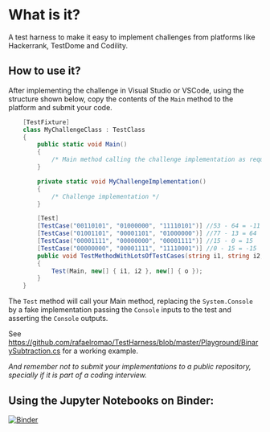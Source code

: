 # What is it?

A test harness to make it easy to implement  challenges from platforms like Hackerrank, TestDome and Codility.

## How to use it?

After implementing the challenge in Visual Studio or VSCode, using the structure shown below, copy the contents of the `Main` method to the platform and submit your code.

```C#
    [TestFixture]
    class MyChallengeClass : TestClass
    {
        public static void Main()
        {
            /* Main method calling the challenge implementation as requested by the challenge platform*/
        }

        private static void MyChallengeImplementation()
        {
            /* Challenge implementation */
        }

        [Test]
        [TestCase("00110101", "01000000", "11110101")] //53 - 64 = -11
        [TestCase("01001101", "00001101", "01000000")] //77 - 13 = 64
        [TestCase("00001111", "00000000", "00001111")] //15 - 0 = 15
        [TestCase("00000000", "00001111", "11110001")] //0 - 15 = -15
        public void TestMethodWithLotsOfTestCases(string i1, string i2, string o)
        {
            Test(Main, new[] { i1, i2 }, new[] { o });
        }
    }

```

The `Test` method will call your Main method, replacing the `System.Console` by a fake implementation passing the `Console` inputs to the test and asserting the `Console` outputs.

See https://github.com/rafaelromao/TestHarness/blob/master/Playground/BinarySubtraction.cs for a working example.

*And remember not to submit your implementations to a public repository, specially if it is part of a coding interview.*

## Using the Jupyter Notebooks on Binder:
[![Binder](https://mybinder.org/badge_logo.svg)](https://mybinder.org/v2/gh/rafaelromao/TestHarness/Notebooks)

